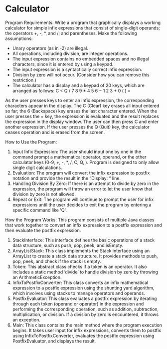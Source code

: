 # Calculator

Program Requirements:
Write a program that graphically displays a working calculator for simple infix expressions that consist of single-digit operands; the operators +, -, *, and /; and parentheses. Make the following assumptions:
  - Unary operators (as in -2) are illegal.
  - All operations, including division, are integer operations.
  - The input expression contains no embedded spaces and no illegal characters, since it is entered
  by using a keypad.
  - The input expression is a syntactically correct infix expression.
  - Division by zero will not occur. (Consider how you can remove this restriction.)
  - The calculator has a display and a keypad of 20 keys, which are arranged as follows:
       C < Q /
       7 8 9 *
       4 5 6 −
       1 2 3 +
       0 ( ) =


As the user presses keys to enter an infix expression, the corresponding characters appear in the display. The C (Clear) key erases all input entered so far; the 6 (Backspace) key erases the last character entered. When the user presses the = key, the expression is evaluated and the result replaces the expression in the display window. The user can then press C and enter another expression. If the user presses the Q (Quit) key, the calculator ceases operation and is erased from the screen.

How to Use the Program:

1. Input Infix Expression: The user should input one by one in the command prompt a mathematical operator, operand, or the other calculator keys (0-9, +, -, *, /, C, Q, ). Program is designed to only allow single digit calculations.
2. Evaluation: The program will convert the infix expression to postfix notation and provide the result in the “Display: “ line.
3. Handling Division By Zero: If there is an attempt to divide by zero in the expression, the program will throw an error to let the user know that division by zero is not allowed.
4. Repeat or Exit: The program will continue to prompt the user for infix expressions until the user decides to exit the program by entering a specific command like 'Q'.

How the Program Works:
This program consists of multiple Java classes that work together to convert an infix expression to a postfix expression and then evaluate the postfix expression.

1. StackInterface: This interface defines the basic operations of a stack data structure, such as push, pop, peek, and isEmpty.
2. ArrayListStack: This class implements the Stack interface using an ArrayList to create a stack data structure. It provides methods to push, pop, peek, and check if the stack is empty.
3. Token: This abstract class checks if a token is an operator. It also includes a static method ‘divide’ to handle division by zero by throwing an ArithmeticException.
4. InfixToPostfixConverter: This class converts an infix mathematical expression to a postfix expression using the shunting yard algorithm, which involves using stacks to manage operators and operands.
5. PostfixEvaluator: This class evaluates a postfix expression by iterating through each token (operand or operator) in the expression and performing the corresponding operation, such as addition, subtraction, multiplication, or division. If a division by zero is encountered, it throws an exception.
6. Main: This class contains the main method where the program execution begins. It takes user input for infix expressions, converts them to postfix using InfixToPostfixConverter, evaluates the postfix expression using PostfixEvaluator, and displays the result.
   
